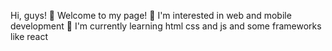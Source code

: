 Hi, guys! 👋
Welcome to my page!
👀 I'm interested in web and mobile development
🌱 I'm currently learning html css and js and some frameworks like react
